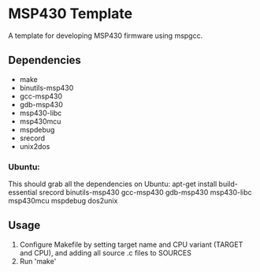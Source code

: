 MSP430 Template
===============

A template for developing MSP430 firmware using mspgcc.

## Dependencies
* make
* binutils-msp430
* gcc-msp430
* gdb-msp430
* msp430-libc
* msp430mcu
* mspdebug
* srecord 
* unix2dos

### Ubuntu:
This should grab all the dependencies on Ubuntu:
    apt-get install build-essential srecord binutils-msp430 gcc-msp430 gdb-msp430 msp430-libc msp430mcu mspdebug dos2unix

## Usage
1. Configure Makefile by setting target name and CPU variant (TARGET and CPU),
   and adding all source .c files to SOURCES
2. Run 'make'

